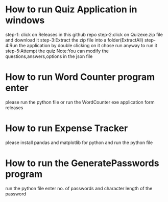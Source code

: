 # How to run Quiz Application in windows
step-1: click on Releases in this github repo
step-2:click on Quizexe.zip file and download it
step-3:Extract the zip file into a folder(ExtractAll)
step-4:Run the application by double clicking on it chose run anyway to run it
step-5:Attempt the quiz
Note:You can modify the questions,answers,options in the json file

# How to run Word Counter program enter 
please run the python file
or run the WordCounter exe application form releases
# How to run Expense Tracker
please install pandas and matplotlib for python
and run the python file
# How to run the GeneratePasswords program
run the python file
enter no. of passwords and character length of the password
